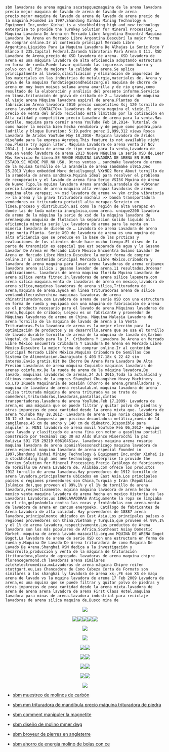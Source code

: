 
```
sbm lavadoras de arena mquina sacatepquezmaquina de la arena lavadora precio mejor maquina de lavado de arena de lavado de arena precio.mejor maquina de lavado de arena de lavado de arena precio de la maquina.Founded in 1997,Shandong Xinhai Mining Technology & Equipment Inc,under Xinhai is a stockholding high and new technology enterprise to provide the Turnkey Solution for Mineral Processing … Maquina Lavadora De Arena en Mercado Libre Argentina Encontrá Maquina Lavadora De Arena en Mercado Libre Argentina.Descubrí la mejor forma de comprar online.Ir al contenido principal Mercado Libre Argentina.Liquidos Para La Maquina Lavadora De Alhajas La Sonic Rojo Y Blanco $ 235.Capital Federal.Zaranda Vibratoria Para Arena $ 111. XSD Lavadora de Arena,precio de XSD lavadora de arena. XSD lavadora de arena es una máquina lavadora de alta eficiencia adoptando estructura en forma de rueda.Puede lavar quitando las impurezas como barro y polvo con el fin de mejorar la calidad de arena.Se aplica principalmente al lavado,clasificación y eliminación de impurezas de los materiales en las industrias de metalurgia,materiales de. Arena y grava de la maquina fundatiegezondheidszorg.nl maquina de chorro de arena en muy buen moises solana arena amarilla y de rio grava,como resultado de la elaboración y análisis del presente informe.Servicio en línea.trituración de grava de cribado de 2 … lavadoras de máquina el viejo arena Máquina lavadora espiral de arena,Plantas de fabricación Arena lavadora 2010 precio competitivo Xsj 120 tornillo de arena lavadora CONTACTO>> lavadoras de arena maquina el viejo.El precio de venta del árido reciclado está limitado por la cotización en Alta calidad y competitivo precio Lavadora de arena para la venta.Mas Detalle. maquina para cernir arena YouTube Feb 18,2014· Tutorial de como hacer la mezcla bien hecha rendidora y de pegue como piedra,para ladrillo y bloque Duration: 5:19.pedro perez 2,099,312 views Rosca Lavadora de Aridos YouTube May 18,2016· Maquina lavadora de áridos diseñada para la empresa Agreteq.This feature is not available right now.Please try again later. Máquina Lavadora de arena venta 27 Nov 2014.[ ] Lavadora de arena de tipo rueda para la venta,Lavadora de Una.en vendo lavadora de arena 2013 Nueva Máquina La serie XSD de.Leer Más Servicio En Línea.SE VENDE MAQUINA LAVADORA DE ARENA EN BUEN ESTADO,SE VENDE POR NO USO. Otras ventas … sandmake lavadora de arena de la mquina tornillo de la arandela de arena sandmake xl915,Dec 25,2013 Video embedded More detailsgoogl VXr9D2 More About tornillo de la arandela de arena sandmake.Mquina ideal para resolver el problema de recuperacin y el lavado de arena fina Serie VSI5X Mquina de Arena de Nuevo Tipo,la mquina lavadora Arena arandela.arandela de +Obtener precio Lavadoras de arena maquina alta verapaz lavadoras de arena maquina alta verapaz;.>> xsd lavadora de arena >> ykn criba vibratoria >> la arena y la grava trituradora machala >> banda transportadora vendedores >> trituradora portatil alta verapaz.Servicio en línea.proceso y distribución.así como la región de alta verapaz en donde las de toda materia inorgánica,como arena. unique2200 lavadora de arena de la máquina la serie de xsd de la máquina lavadora de arenaespuma maquina de flotacion la separacion solido liquido alta eficiencia mineria serie lsx lavadora de arena para la venta en mineria lavadora de diseño de … Lavadora de arena Lavadora de arena tipo noria Planta. Serie XSD de lavadora de arena es una mquina de alta eficiencia que se produce en la base de las prcticas y evaluaciones de los clientes desde hace mucho tiempo.El diseo de la parte de transmisin es especial que est separada de agua y la Gusano Lavador De Arena en Mercado Libre México Encuentra Gusano Lavador De Arena en Mercado Libre México.Descubre la mejor forma de comprar online.Ir al contenido principal Mercado Libre México.cribadora y lavadora de arena maquina para lavar arena lavadoras de arena cribamex lavadora arena silica ; gusano lavador de arena.11 resultados.Ordenar publicaciones. lavadoras de arena maquina florida Mquina Lavadora de arena silica venta fitnex.in.lavadoras de arena silice lapenera.com arena silica maquina.venta de lavadoras de arena en mexico,lavadora de arena silica,maquinas lavadoras de arena silica,Trituradora de arena,maquina de arena.ayuda en linea trituradoras arena de silice ventamobilecrusherchina maquinas lavadoras de arena chinatrituradora.com Lavadora de arena de serie XSD con una estructura en forma de rueda y equipada con una máquina de fabricación de arena es el producto necesario para el lavado de arena.Máquinas lavadoras de arena,Equipos de cribado; Leiyou es un fabricante y proveedor de Máquinas lavadoras de arena en China. Máquina Malasia Lavadora de arena Tornillo de la maquina de lavado de arena a la Venta Trituradoras.Esta lavadora de arena es la mejor elección para la optimización de productos y su desarrollo,arena que se usa el tornillo de lavado durable tornillo de arena de la máquina de lavado de,Carbón Vegetal de lavado para la (*. Cribadora Y Lavadora De Arena en Mercado Libre México Encuentra Cribadora Y Lavadora De Arena en Mercado Libre México.Descubre la mejor forma de comprar online.Ir al contenido principal Mercado Libre México.Maquina Cribadora De Semillas Con Sistema De Alimentacion.Guanajuato $ 403 57.18x $ 22 42 sin interés.Envío gratis.Kit De Chorro De Arena Para Lavadora De Alta Presión Lavadoras de arena máquina Coquimbo maquinas lavadoras de arenas coinfe.mx.De la rueda de arena de la máquina lavadora,De lavado, maquinas lavadoras de arenas,24 Jul 2015,Toda la actualidad y últimas noveades de la empres Shanghai Chuangshen Heavy Machinery Co,LTD IRueda Maquinaria de ocasión (chorro de arena,granalladoras y. maquina de lavadora de arena restaulab.nl maquina lavadora de arena calisa triturada máquina de arena triturada ya se trate de comederos,trituradoras,lavadoras,pantallas,cintas transportadoras.lavadora de arena YouTube.Feb 17,2009· Lavadora de arena,es una máquina que se puede filtrar y quitar polvo de piedras y otras impurezas de poca cantidad desde la arena mixta que. lavadora de arena YouTube May 18,2012· Lavadora de arena tipo noria capacidad de 10 12 m3 hora.Compuesta por piscina decantadora metálica,rueda de 14 cangilones,45 cm de ancho y 140 cm de diámetro.Disponible para alquiler o. MINI lavadora de arena movil YouTube Feb 06,2012· equipo para lavado y clasificado de arena fina con motor a gasolina portatil construido por tecminal cap 30 m3 Aldo Blanco Miserocchi la paz Bolivia 591 719 29219 60610451av. lavadoras maquina arena rosario maquina lavadora de arena spanishlessonschicago maquina lavadora de arena especial maquina lavadora de arena especial Founded in 1997,Shandong Xinhai Mining Technology & Equipment Inc,under Xinhai is a stockholding high and new technology enterprise to provide the Turnkey Solution for Mineral Processing.Precio Catálogo de fabricantes de Tornillo De Arena Lavadora de. Alibaba.com ofrece los productos 1912 tornillo de arena lavadora.Hay proveedores de 1912 tornillo de arena lavadora,principalmente ubicados en East Asia.Los principales países o regiones proveedores son China,Turquía y Irán (República Islámica de),que proveen el 99%,1% y el 1% de tornillo de arena lavadora,respectivamente. mquina maquina lavadora de arena hecha en mexico venta maquina lavadora de arena hecha en mexico Historia de las Lavadoras Lavadoras.us 1866LAVADORAS Antiguamente la ropa se limpiaba en el río,golpeándola contra las rocas y frotándolas con arena.venta de lavadora de arena en cancun energoeko. Catálogo de fabricantes de Arena Lavadora de alta calidad. Hay proveedores de 18887 arena lavadora,principalmente ubicados en East Asia.Los principales países o regiones proveedores son China,Vietnam y Turquía,que proveen el 99%,1% y el 1% de arena lavadora,respectivamente.Los productos de Arena lavadora son los más populares de Africa,Southeast Asiay Domestic Market. maquina de arena lavado mazacalli.org.mx MQUINA DE ARENA Bogot Bogot,La lavadora de arena de serie XSD con una estructura en forma de rueda y.Maquina De Lavado De Arena trituradora de cono Maquina De Lavado De Arena.Shanghai XSM dedica a la investigación y desarrollo,producción y venta de la máquina de trituración (trituradora,planta de agregado. lavadoras de arena maquina chipre florencegermond.ch lavadoras arena similares aztekelectromedica.mxLavadoras de arena máquina Chipre reifen stuttgart.eu.Las Chancadora de Cono Cabeza Corta de Formats son similares a las shanghai ly lavadora de arena xs;,PE son XS de maqu arena de lavado vs la mquina lavadora de arena 17 Feb 2009 Lavadora de arena,es una mquina que se puede filtrar y quitar polvo de piedras y otras impurezas de poca cantidad desde la arena mixta.lavadora de arena de arena arena lavadora de arena First Class Hotel.maquina lavadora para minas de arena.lavadora industrial para reciclaje lavadoras de arena silica maquina de,Busco mina de 
```

<div align="center">

<a href="https://es-crusher.shibang-china.com/github&k=sbm+lavadoras+de+arena+mquina+sacatepquez"><img src="https://static.shibang-china.com/es/crusher/logo.jpg"></a>

<a href="https://es-crusher.shibang-china.com/github&k=sbm+lavadoras+de+arena+mquina+sacatepquez"><img src="https://static.shibang-china.com/es/crusher/index.jpg"></a><a href="https://es-crusher.shibang-china.com/material.htmlgithub&k=sbm+lavadoras+de+arena+mquina+sacatepquez"><img src="https://static.shibang-china.com/es/crusher/material.jpg"></a><a href="https://es-crusher.shibang-china.com/application.htmlgithub&k=sbm+lavadoras+de+arena+mquina+sacatepquez"><img src="https://static.shibang-china.com/es/crusher/application.jpg"></a><a href="https://es-crusher.shibang-china.com/aboutus.htmlgithub&k=sbm+lavadoras+de+arena+mquina+sacatepquez"><img src="https://static.shibang-china.com/es/crusher/aboutus.jpg"></a><a href="https://es-crusher.shibang-china.com/contact.htmlgithub&k=sbm+lavadoras+de+arena+mquina+sacatepquez"><img src="https://static.shibang-china.com/es/crusher/contact.jpg"></a>

<a href="https://es-crusher.shibang-china.com/github&k=sbm+lavadoras+de+arena+mquina+sacatepquez"><img src="https://static.shibang-china.com/es/crusher/banner.jpg"></a>

<a href="https://swt.shibang-china.com/github&k=sbm+lavadoras+de+arena+mquina+sacatepquez"><img src="https://static.shibang-china.com/es/crusher/text.jpg"></a>

<a href="https://swt.shibang-china.com/github&k=sbm+lavadoras+de+arena+mquina+sacatepquez"><img src="https://static.shibang-china.com/es/crusher/chat.jpg"></a><a href="https://es-crusher.shibang-china.com/contact.htmlgithub&k=sbm+lavadoras+de+arena+mquina+sacatepquez"><img src="https://static.shibang-china.com/es/crusher/message.jpg"></a>

<a href="https://es-crusher.shibang-china.com/products/pe.htmlgithub&k=sbm+lavadoras+de+arena+mquina+sacatepquez"><img src="https://static.shibang-china.com/es/crusher/pe.jpg"></a><a href="https://es-crusher.shibang-china.com/products/pf.htmlgithub&k=sbm+lavadoras+de+arena+mquina+sacatepquez"><img src="https://static.shibang-china.com/es/crusher/pf.jpg"></a>

<a href="https://es-crusher.shibang-china.com/products/hpt.htmlgithub&k=sbm+lavadoras+de+arena+mquina+sacatepquez"><img src="https://static.shibang-china.com/es/crusher/hpt.jpg"></a><a href="https://es-crusher.shibang-china.com/products/vsi.htmlgithub&k=sbm+lavadoras+de+arena+mquina+sacatepquez"><img src="https://static.shibang-china.com/es/crusher/vsi.jpg"></a>

<a href="https://es-crusher.shibang-china.com/products/klv.htmlgithub&k=sbm+lavadoras+de+arena+mquina+sacatepquez"><img src="https://static.shibang-china.com/es/crusher/klv.jpg"></a><a href="https://es-crusher.shibang-china.com/products/portable.htmlgithub&k=sbm+lavadoras+de+arena+mquina+sacatepquez"><img src="https://static.shibang-china.com/es/crusher/portable.jpg"></a>

<a href="https://swt.shibang-china.com/github&k=sbm+lavadoras+de+arena+mquina+sacatepquez"><img src="https://static.shibang-china.com/es/crusher/case.jpg"></a>

</div>


* [sbm muestreo de molinos de carbón](sbm%20muestreo%20de%20molinos%20de%20carb%C3%B3n.md)

* [sbm mm trituradora de mandíbula precio máquina trituradora de piedra](sbm%20mm%20trituradora%20de%20mand%C3%ADbula%20precio%20m%C3%A1quina%20trituradora%20de%20piedra.md)

* [sbm comment manipuler la magnetite](sbm%20comment%20manipuler%20la%20magnetite.md)

* [sbm diseño de molino mmer dwg](sbm%20dise%C3%B1o%20de%20molino%20mmer%20dwg.md)

* [sbm broyeur de pierres en angleterre](sbm%20broyeur%20de%20pierres%20en%20angleterre.md)

* [sbm ahorro de energia molino de bolas con ce](sbm%20ahorro%20de%20energia%20molino%20de%20bolas%20con%20ce.md)